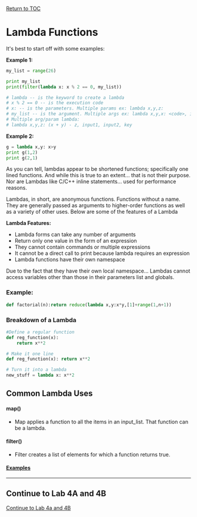 <a href="https://github.com/CyberTrainingUSAF/07-Python-Programming/blob/master/00-Table-of-Contents.md" rel="Return to TOC"> Return to TOC </a>

# Lambda Functions

It's best to start off with some examples:

**Example 1:**

```python
my_list = range(26)

print my_list
print(filter(lambda x: x % 2 == 0, my_list))

# lambda -- is the keyword to create a lambda
# x % 2 == 0 -- is the execution code
# x: -- is the parameters. Multiple params ex: lambda x,y,z:
# my_list -- is the argument. Multiple args ex: lambda x,y,x: <code>, input1, input2, key
# Multiple arg/param lambda: 
# lambda x,y,z: (x + y) - z, input1, input2, key
```

**Example 2:**

```python
g = lambda x,y: x>y
print g(1,2)
print g(2,1)
```

As you can tell, lambdas appear to be shortened functions; specifically one lined functions. And while this is true to an extent... that is not their purpose. Nor are Lambdas like C/C++ inline statements... used for performance reasons.

Lambdas, in short, are anonymous functions. Functions without a name. They are generally passed as arguments to higher-order functions as well as a variety of other uses. Below are some of the features of a Lambda

**Lambda Features:**

* Lambda forms can take any number of arguments
* Return only one value in the form of an expression
* They cannot contain commands or multiple expressions
* It cannot be a direct call to print because lambda requires an expression
* Lambda functions have their own namespace

Due to the fact that they have their own local namespace... Lambdas cannot access variables other than those in their parameters list and globals.

### **Example:**

```python
def factorial(n):return reduce(lambda x,y:x*y,[1]+range(1,n+1))
```

### **Breakdown of a Lambda**

```python
#Define a regular function
def reg_function(x):
    return x**2

# Make it one line
def reg_function(x): return x**2

# Turn it into a lambda
new_stuff = lambda x: x**2
```

## Common Lambda Uses

#### map\(\)

* Map applies a function to all the items in an input\_list. That function can be a lambda. 

#### filter\(\)

* Filter creates a list of elements for which a function returns true. 

#### [Examples](http://book.pythontips.com/en/latest/map_filter.html)  

---
## Continue to Lab 4A and 4B  

<a href="https://github.com/CyberTrainingUSAF/07-Python-Programming/blob/master/04_functions/lab4a.md" > Continue to Lab 4a and 4B </a>

